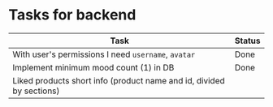 # Tasks for backend

| Task                                                                 | Status |
| -------------------------------------------------------------------- | ------ |
| With user's permissions I need `username`, `avatar`                  | Done   |
| Implement minimum mood count (1) in DB                               | Done   |
| Liked products short info (product name and id, divided by sections) |        |

